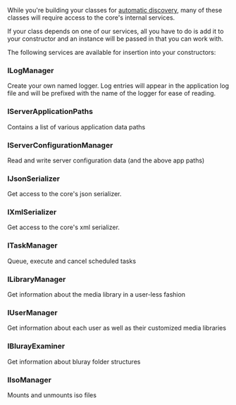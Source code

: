 While you're building your classes for [automatic discovery](https://github.com/MediaBrowser/MediaBrowser/wiki/Automatic-Type-Discovery), many of these classes will require access to the core's internal services.

If your class depends on one of our services, all you have to do is add it to your constructor and an instance will be passed in that you can work with.

The following services are available for insertion into your constructors:

### ILogManager 
Create your own named logger. Log entries will appear in the application log file and will be prefixed with the name of the logger for ease of reading.

### IServerApplicationPaths
Contains a list of various application data paths

### IServerConfigurationManager
Read and write server configuration data (and the above app paths)

### IJsonSerializer
Get access to the core's json serializer.

### IXmlSerializer
Get access to the core's xml serializer.

### ITaskManager 
Queue, execute and cancel scheduled tasks

### ILibraryManager 
Get information about the media library in a user-less fashion

### IUserManager
Get information about each user as well as their customized media libraries

### IBlurayExaminer
Get information about bluray folder structures

### IIsoManager
Mounts and unmounts iso files
